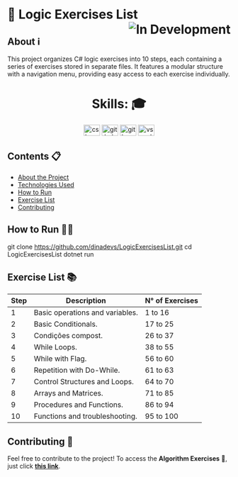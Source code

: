 <h1>🧩 Logic Exercises List <img align="right" src="https://img.shields.io/badge/status-In%20Development-blue" alt="In Development" ></h1>

## About ℹ️
This project organizes C# logic exercises into 10 steps, each containing a series of exercises stored in separate files. It features a modular structure with a navigation menu, providing easy access to each exercise individually.

<h1 align="center">Skills: 🎓</h1>

<div align="center">
  <img src="https://cdn.jsdelivr.net/gh/devicons/devicon@latest/icons/csharp/csharp-original.svg" height="25" width="37" alt="csharp logo" />
  <img src="https://cdn.jsdelivr.net/gh/devicons/devicon/icons/github/github-original.svg" height="25" width="37" alt="github logo"/>
  <img src="https://cdn.jsdelivr.net/gh/devicons/devicon/icons/git/git-original.svg" height="25" width="37" alt="git logo"/>
  <img src="https://cdn.jsdelivr.net/gh/devicons/devicon/icons/vscode/vscode-original.svg" height="25" width="37" alt="vscode logo"/>
</div>

## Contents 📋

- [About the Project](#about-the-project)
- [Technologies Used](#technologies-used)
- [How to Run](#how-to-run)
- [Exercise List](#exercise-list)
- [Contributing](#contributing)

## How to Run 🏃‍♀️

git clone https://github.com/dinadevs/LogicExercisesList.git
cd LogicExercisesList
dotnet run

## Exercise List 📚

| Step | Description                                | N° of Exercises |
|------|--------------------------------------------|-----------------|
|  1   | Basic operations and variables.            |     1 to 16     |
|  2   | Basic Conditionals.                        |    17 to 25     |
|  3   | Condições compost.                         |    26 to 37     |
|  4   | While Loops.                               |    38 to 55     |
|  5   | While with Flag.                           |    56 to 60     |
|  6   | Repetition with Do-While.                  |    61 to 63     |
|  7   | Control Structures and Loops.              |    64 to 70     |
|  8   | Arrays and Matrices.                       |    71 to 85     |
|  9   | Procedures and Functions.                  |    86 to 94     |
|  10  | Functions and troubleshooting.             |    95 to 100    |

## Contributing 🤝  
Feel free to contribute to the project! To access the **Algorithm Exercises** 🔗, just click [**this link**](https://drive.google.com/file/d/1hAIRHFs-KQibj6TeNaUQJe8Q6geaLvJm/view).


